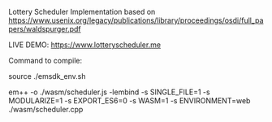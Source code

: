 Lottery Scheduler Implementation based on https://www.usenix.org/legacy/publications/library/proceedings/osdi/full_papers/waldspurger.pdf

LIVE DEMO: https://www.lotteryscheduler.me

Command to compile: 

source ./emsdk_env.sh

em++ -o ./wasm/scheduler.js -lembind -s SINGLE_FILE=1 -s MODULARIZE=1 -s EXPORT_ES6=0 -s WASM=1 -s ENVIRONMENT=web ./wasm/scheduler.cpp
